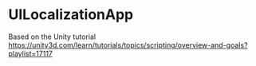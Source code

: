 # UILocalizationApp

Based on the Unity tutorial https://unity3d.com/learn/tutorials/topics/scripting/overview-and-goals?playlist=17117
